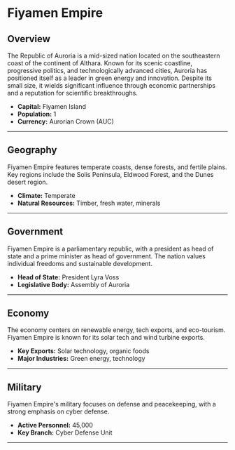 # Fiyamen Empire

## Overview
The Republic of Auroria is a mid-sized nation located on the southeastern coast of the continent of Althara. Known for its scenic coastline, progressive politics, and technologically advanced cities, Auroria has positioned itself as a leader in green energy and innovation. Despite its small size, it wields significant influence through economic partnerships and a reputation for scientific breakthroughs.

- **Capital:** Fiyamen Island
- **Population:** 1
- **Currency:** Aurorian Crown (AUC)

---

## Geography
Fiyamen Empire features temperate coasts, dense forests, and fertile plains. Key regions include the Solis Peninsula, Eldwood Forest, and the Dunes desert region.

- **Climate:** Temperate
- **Natural Resources:** Timber, fresh water, minerals

---

## Government
Fiyamen Empire is a parliamentary republic, with a president as head of state and a prime minister as head of government. The nation values individual freedoms and sustainable development.

- **Head of State:** President Lyra Voss
- **Legislative Body:** Assembly of Auroria

---

## Economy
The economy centers on renewable energy, tech exports, and eco-tourism. Fiyamen Empire is known for its solar tech and wind turbine exports.

- **Key Exports:** Solar technology, organic foods
- **Major Industries:** Green energy, technology

---

## Military
Fiyamen Empire's military focuses on defense and peacekeeping, with a strong emphasis on cyber defense.

- **Active Personnel:** 45,000
- **Key Branch:** Cyber Defense Unit

---

